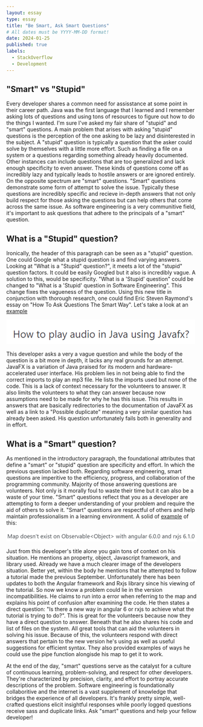 ```yaml
---
layout: essay
type: essay
title: "Be Smart, Ask Smart Questions"
# All dates must be YYYY-MM-DD format!
date: 2024-01-25
published: true
labels:
  - StackOverflow
  - Development
---
```


## "Smart" vs "Stupid"

Every developer shares a common need for assisstance at some point in their career path. Java was the first language that I learned and I remember asking lots of questions and using tons of resources to figure out how to do the things I wanted. I'm sure I've asked my fair share of "stupid" and "smart" questions. A main problem that arises with asking "stupid" questions is the perception of the one asking to be lazy and disinterested in the subject. A "stupid" question is typically a question that the asker could solve by themselves with a little more effort. Such as finding a file on a system or a questions regarding something already heavily documented. Other instances can include questions that are too generalized and lack enough specificity to even answer. These kinds of questions come off as incredibly lazy and typically leads to hostile answers or are ignored entirely. On the opposite spectrum are "smart" questions. "Smart" questions demonstrate some form of attempt to solve the issue. Typically these questions are incredibly specific and recieve in-depth answers that not only build respect for those asking the questions but can help others that come across the same issue. As software engineering is a very communitive field, it's important to ask questions that adhere to the principals of a "smart" question.


## What is a "Stupid" question?

Ironically, the header of this paragraph can be seen as a "stupid" question. One could Google what a stupid question is and find varying answers. Looking at "What is a "Stupid" question?", it meets a lot of the "stupid" question factors. It could be easily Googled but it also is incredibly vague. A solution to this, would be specificity. "What is a 'Stupid' question" could be changed to "What is a 'Stupid' question in Software Engineering". This change fixes the vagueness of the question. Using this new title in conjunction with thorough research, one could find Eric Steven Raymond's essay on "How To Ask Questions The Smart Way". Let's take a look at an [example](https://stackoverflow.com/questions/77884122/how-to-play-audio-in-java-using-javafx)

<img class="img-fluid" src="../img/howtoplayaudioinjavausingjavafx.png">

This developer asks a very a vague question and while the body of the question is a bit more in depth, it lacks any real grounds for an attempt. JavaFX is a variation of Java praised for its modern and hardware-accelerated user interface. His problem lies in not being able to find the correct imports to play an mp3 file. He lists the imports used but none of the code. This is a lack of context necessary for the volunteers to answer. It also limits the volunteers to what they can answer because now assumptions need to be made for why he has this issue. This results in answers that are basically redirectories to the documentation of JavaFX as well as a link to a "Possible duplicate" meaning a very similar question has already been asked. His question unfortunately fails both in generality and in effort. 

## What is a "Smart" question?

As mentioned in the introductory paragraph, the foundational attributes that define a "smart" or "stupid" question are specificity and effort. In which the previous question lacked both. Regarding software engineering, smart questions are imperitive to the efficiency, progress, and collaboration of the programming community. Majority of those answering questions are volunteers. Not only is it morally foul to waste their time but it can also be a waste of your time. "Smart" questions reflect that you as a developer are attempting to form a deeper understanding of your problem and require the aid of others to solve it. "Smart" questions are respectful of others and help maintain professionalism in a learning environment. A solid of [example](https://stackoverflow.com/questions/50192815/map-doesnt-exist-on-observableobject-with-angular-6-0-0-and-rxjs-6-1-0) of this:

<img class="img-fluid" src="../img/mapdoesntexist.png">

Just from this developer's title alone you gain tons of context on his situation. He mentions an property, object, Javascript framework, and library used. Already we have a much clearer image of the developers situation. Better yet, within the body he mentions that he attempted to follow a tutorial made the previous September. Unfortunately there has been updates to both the Angular framework and Rxjs library since his viewing of the tutorial. So now we know a problem could lie in the version incompatibilities. He claims to run into a error when referring to the map and explains his point of confusion after examining the code. He then states a direct question: "Is there a new way in angular 6 or rxjs to achieve what the tutorial is trying to do?". This is great for the volunteers because now they have a direct question to answer. Beneath that he also shares his code and list of files on the system. All great tools that can aid the volunteers in solving his issue. Because of this, the volunteers respond with direct answers that pertain to the new version he's using as well as useful suggestions for efficient syntax. They also provided examples of ways he could use the pipe function alongisde his map to get it to work. 

At the end of the day, "smart" questions serve as the catalyst for a culture of continuous learning, problem-solving, and respect for other developers. They're characterized by precision, clarity, and effort to portray accurate descriptions of the problem. Software engineering is foundationally collaboritive and the internet is a vast supplement of knowledge that bridges the experience of all developers. It's frankly pretty simple, well-crafted questions elicit insightful responses while poorly logged questions receive sass and duplicate links. Ask "smart" questions and help your fellow developer!
